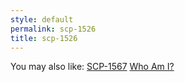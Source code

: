 ```yaml
---
style: default
permalink: scp-1526
title: scp-1526
---
```

You may also like:
[SCP-1567](http://scp-wiki.net/scp-1567)
[Who Am I?](http://scp-wiki.net/who-am-i)